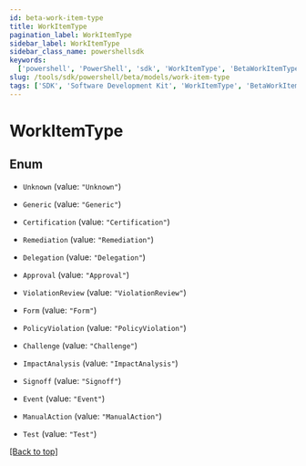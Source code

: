 ```yaml
---
id: beta-work-item-type
title: WorkItemType
pagination_label: WorkItemType
sidebar_label: WorkItemType
sidebar_class_name: powershellsdk
keywords:
  ['powershell', 'PowerShell', 'sdk', 'WorkItemType', 'BetaWorkItemType']
slug: /tools/sdk/powershell/beta/models/work-item-type
tags: ['SDK', 'Software Development Kit', 'WorkItemType', 'BetaWorkItemType']
---
```


# WorkItemType

## Enum

- `Unknown` (value: `"Unknown"`)

- `Generic` (value: `"Generic"`)

- `Certification` (value: `"Certification"`)

- `Remediation` (value: `"Remediation"`)

- `Delegation` (value: `"Delegation"`)

- `Approval` (value: `"Approval"`)

- `ViolationReview` (value: `"ViolationReview"`)

- `Form` (value: `"Form"`)

- `PolicyViolation` (value: `"PolicyViolation"`)

- `Challenge` (value: `"Challenge"`)

- `ImpactAnalysis` (value: `"ImpactAnalysis"`)

- `Signoff` (value: `"Signoff"`)

- `Event` (value: `"Event"`)

- `ManualAction` (value: `"ManualAction"`)

- `Test` (value: `"Test"`)

[[Back to top]](#)
